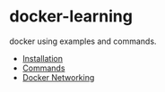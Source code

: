 # docker-learning
docker using examples and commands.

- [Installation](Installation.md)
- [Commands](commands.md)
- [Docker Networking](docker-networking.md)

